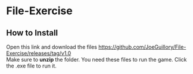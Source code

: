 # File-Exercise


## How to Install
Open this link and download the files https://github.com/JoeGuillory/File-Exercise/releases/tag/v1.0 <br>
Make sure to <strong> unzip </strong> the folder. You need these files to run the game.
Click the .exe file to run it.

